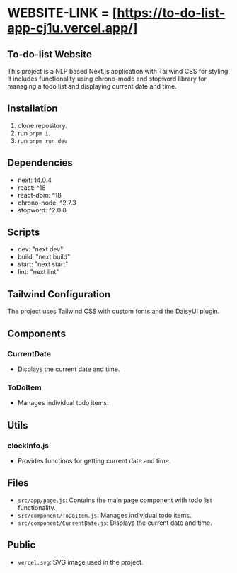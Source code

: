 # WEBSITE-LINK = [https://to-do-list-app-cj1u.vercel.app/]

## To-do-list Website

This project is a NLP based Next.js application with Tailwind CSS for styling. It includes functionality using chrono-mode and stopword library for managing a todo list and displaying current date and time.

## Installation

1. clone repository.
2. run `pnpm i`.
3. run `pnpm run dev`

## Dependencies

- next: 14.0.4
- react: ^18
- react-dom: ^18
- chrono-node: ^2.7.3
- stopword: ^2.0.8

## Scripts

- dev: "next dev"
- build: "next build"
- start: "next start"
- lint: "next lint"

## Tailwind Configuration

The project uses Tailwind CSS with custom fonts and the DaisyUI plugin.

## Components

### CurrentDate

- Displays the current date and time.

### ToDoItem

- Manages individual todo items.

## Utils

### clockInfo.js

- Provides functions for getting current date and time.

## Files

- `src/app/page.js`: Contains the main page component with todo list functionality.
- `src/component/ToDoItem.js`: Manages individual todo items.
- `src/component/CurrentDate.js`: Displays the current date and time.

## Public

- `vercel.svg`: SVG image used in the project.
